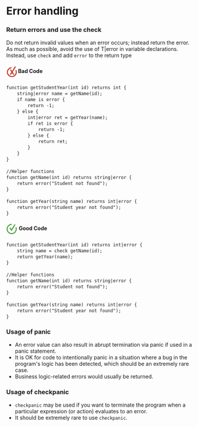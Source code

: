 # Error handling

<h3>Return errors and use the check</h3>

Do not return invalid values when an error occurs; instead return the error.
As much as possible, avoid the use of T|error in variable declarations. Instead, use `check` and add `error` to the return type

<h4><img align="center" height="30" src="../img/BadCode.png"> Bad Code</h4>

```bal
function getStudentYear(int id) returns int {
    string|error name = getName(id);
    if name is error {
        return -1;
    } else {
        int|error ret = getYear(name);
        if ret is error {
            return -1;
        } else {
            return ret;
        }
    }
}

//Helper functions
function getName(int id) returns string|error {
    return error("Student not found");
}

function getYear(string name) returns int|error {
    return error("Student year not found");
}
```

<h4><img align="center" height="30" src="../img/GoodCode.png"> Good Code</h4>

```bal
function getStudentYear(int id) returns int|error {
    string name = check getName(id);
    return getYear(name);
}

//Helper functions
function getName(int id) returns string|error {
    return error("Student not found");
}

function getYear(string name) returns int|error {
    return error("Student year not found");
}
```

<h3>Usage of panic</h3>

- An error value can also result in abrupt termination via panic if used in a panic statement.
- It is OK for code to intentionally panic in a situation where a bug in the program's logic has been detected, which should be an extremely rare case.
- Business logic-related errors would usually be returned.

<h3>Usage of checkpanic</h3>

- `checkpanic` may be used if you want to terminate the program when a particular expression (or action) evaluates to an error.
- It should be extremely rare to use `checkpanic`.
